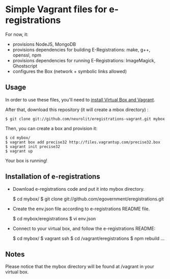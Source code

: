 # Simple Vagrant files for e-registrations

For now, it:
* provisions NodeJS, MongoDB
* provisions dependencies for building E-Registrations: make, g++, openssl, npm
* provisions dependencies for running E-Registrations: ImageMagick, Ghostscript
* configures the Box (network + symbolic links allowed)

## Usage

In order to use these files, you'll need to [install Virtual Box and Vagrant](http://docs.vagrantup.com/v1/docs/getting-started/index.html).

After that, download this repository (it will create a mbox directory) :

	$ git clone git://github.com/neurolit/eregistrations-vagrant.git mybox

Then, you can create a box and provision it:

	$ cd mybox/
	$ vagrant box add precise32 http://files.vagrantup.com/precise32.box
	$ vagrant init precise32
	$ vagrant up

Your box is running!

## Installation of e-registrations

* Download e-registrations code and put it into mybox directory.

	$ cd mybox/
	$ git clone git://github.com/egovernment/eregistrations.git

* Create the env.json file according to e-registrations README file.

	$ cd mybox/eregistrations
	$ vi env.json

* Connect to your virtual box, and follow the e-registrations README:

	$ cd mybox/
	$ vagrant ssh
	$ cd /vagrant/eregistrations
	$ npm rebuild
	...

## Notes

Please notice that the mybox directory will be found at /vagrant in your virtual box.